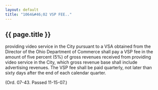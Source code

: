 ```yaml
---
layout: default 
title: "1064&#46;02 VSP FEE.."
---
```


{{ page.title }}
----------------
providing video service in the City pursuant to a VSA obtained from the
Director of the Ohio Department of Commerce shall pay a VSP fee in the
amount of five percent (5%) of gross revenues received from providing
video service in the City, which gross revenue base shall include
advertising revenues. The VSP fee shall be paid quarterly, not later
than sixty days after the end of each calendar quarter.

(Ord. 07-43. Passed 11-15-07.)
